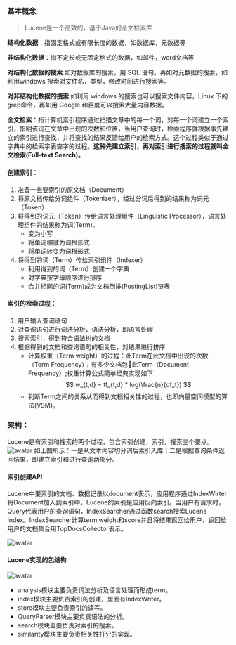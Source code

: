 <script type="text/javascript" async
  src="https://cdn.mathjax.org/mathjax/latest/MathJax.js?config=TeX-MML-AM_CHTML">
</script>

### 基本概念
> Lucene是一个高效的，基于Java的全文检索库

**结构化数据**：指固定格式或有限长度的数据，如数据库，元数据等

**非结构化数据**：指不定长或无固定格式的数据，如邮件，word文档等

**对结构化数据的搜索**:如对数据库的搜索，用 SQL 语句。再如对元数据的搜索，如利用windows 搜索对文件名，类型，修改时间进行搜索等。

**对非结构化数据的搜索**:如利用 windows 的搜索也可以搜索文件内容，Linux 下的 grep命令，再如用 Google 和百度可以搜索大量内容数据。


**全文检索**：指计算机索引程序通过扫描文章中的每一个词，对每一个词建立一个索引，指明该词在文章中出现的次数和位置，当用户查询时，检索程序就根据事先建立的索引进行查找，并将查找的结果反馈给用户的检索方式。这个过程类似于通过字典中的检索字表查字的过程。**这种先建立索引，再对索引进行搜索的过程就叫全文检索(Full-text Search)。**


#### 创建索引：

1. 准备一些要索引的原文档（Document）
2. 将原文档传给分词组件（Tokenizer），经过分词后得到的结果称为词元（Token）
3. 将得到的词元（Token）传给语言处理组件（Linguistic Processor），语言处理组件的结果称为词(Term)。
	* 变为小写
	* 将单词缩减为词根形式
	* 将单词转变为词根形式
4. 将得到的词（Term）传给索引组件（Indexer）
	* 利用得到的词（Term）创建一个字典
	* 对字典按字母顺序进行排序
	* 合并相同的词(Term)成为文档倒排(PostingList)链表

	
#### 索引的检索过程：

1. 用户输入查询语句
2. 对查询语句进行词法分析，语法分析，即语言处理
3. 搜索索引，得到符合语法树的文档
4. 根据得到的文档和查询语句的相关性，对结果进行排序
	* 计算权重（Term weight）的过程：此Term在此文档中出现的次数（Term Frequency）；有多少文档包􏰅此Term（Document Frequency）;权重计算公式简单经典实现如下 $$ w_{t,d} = tf_{t,d} * log(\frac{n}{df_t}) $$
	* 判断Term之间的关系从而得到文档相关性的过程，也即向量空间模型的算法(VSM)。

### 架构：
Lucene是有索引和搜索的两个过程，包含索引创建，索引，搜索三个要点。
![avatar](http://wx2.sinaimg.cn/mw690/007h1WTYly1fwzc3ta8r6j30fo0dc0ub.jpg)
如上图所示：一是从文本内容切分词后索引入库；二是根据查询条件返回结果，即建立索引和进行查询两部分。

#### 索引创建API
Lucene中要索引的文档、数据记录以document表示，应用程序通过IndexWirter将Document加入到索引中。Lucene的索引是应用反向索引。当用户有请求时，Query代表用户的查询语句，IndexSearcher通过函数search搜索Lucene Index。IndexSearcher计算term weight和score并且将结果返回给用户，返回给用户的文档集合用TopDocsCollector表示。

![avatar](http://wx1.sinaimg.cn/mw690/007h1WTYly1fwzc3ob5ldj30hs0bgq3q.jpg)



#### Lucene实现的包结构
![avatar](http://wx2.sinaimg.cn/mw690/007h1WTYly1fwzc41qa1mj30g00aewfo.jpg)

* analysis模块主要负责词法分析及语言处理而形成term。
* index模块主要负责索引的创建，里面有IndexWriter。
* store模块主要负责索引的读写。
* QueryParser模块主要负责语法的分析。
* search模块主要负责对索引的搜索。
* similarity模块主要负责相关性打分的实现。
